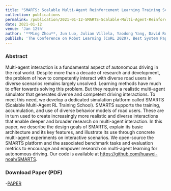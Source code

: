 ```yaml
---
title: "SMARTS: Scalable Multi-Agent Reinforcement Learning Training School for Autonomous Driving"
collection: publications
permalink: /publication/2021-01-12-SMARTS-Scalable-Multi-Agent-Reinforcement-Learning-Training-School-for-Autonomous-Driving
date: 2021-01-12
venue: 'Jan 12th'
author: '**Ming Zhou**, Jun Luo, Julian Villela, Yaodong Yang, David Rusu, Jiayu Miao, Weinan Zhang, Montgomery Alban, Iman Fadakar, Zheng Chen, Aurora Chongxi Huang, Ying Wen, Kimia Hassanzadeh, Daniel Graves, Dong Chen, Zhengbang Zhu, Nhat Nguyen, Mohamed Elsayed, Kun Shao, Sanjeevan Ahilan, Baokuan Zhang, Jiannan Wu, Zhengang Fu, Kasra Rezaee, Peyman Yadmellat, Mohsen Rohani, Nicolas Perez Nieves, Yihan Ni, Seyedershad Banijamali, Alexander Cowen Rivers, Zheng Tian, Daniel Palenicek, Hongbo Zhang, Wulong Liu, Jianye Hao, Jun Wang'
publish: 'The Conference on Robot Learning (CoRL 2020), Best System Paper Award'
---
```


### Abstract

Multi-agent interaction is a fundamental aspect of autonomous driving in the real world. Despite more than a decade of research and development, the problem of how to competently interact with diverse road users in diverse scenarios remains largely unsolved. Learning methods have much to offer towards solving this problem. But they require a realistic multi-agent simulator that generates diverse and competent driving interactions. To meet this need, we develop a dedicated simulation platform called SMARTS (Scalable Multi-Agent RL Training School). SMARTS supports the training, accumulation, and use of diverse behavior models of road users. These are in turn used to create increasingly more realistic and diverse interactions that enable deeper and broader research on multi-agent interaction. In this paper, we describe the design goals of SMARTS, explain its basic architecture and its key features, and illustrate its use through concrete multi-agent experiments on interactive scenarios. We open-source the SMARTS platform and the associated benchmark tasks and evaluation metrics to encourage and empower research on multi-agent learning for autonomous driving. Our code is available at https://github.com/huawei-noah/SMARTS.

### Download Paper (PDF)

-[PAPER](https://arxiv.org/pdf/2010.09776)
